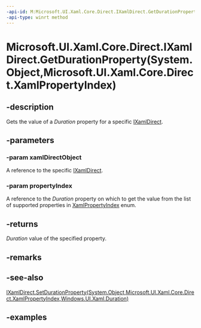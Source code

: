 ```yaml
---
-api-id: M:Microsoft.UI.Xaml.Core.Direct.IXamlDirect.GetDurationProperty(System.Object,Microsoft.UI.Xaml.Core.Direct.XamlPropertyIndex)
-api-type: winrt method
---
```


# Microsoft.UI.Xaml.Core.Direct.IXamlDirect.GetDurationProperty(System.Object,Microsoft.UI.Xaml.Core.Direct.XamlPropertyIndex)

<!--
public Windows.UI.Xaml.Duration GetDurationProperty (object xamlDirectObject, Microsoft.UI.Xaml.Core.Direct.XamlPropertyIndex propertyIndex);
-->

## -description

Gets the value of a _Duration_ property for a specific [IXamlDirect](ixamldirect.md).

## -parameters

### -param xamlDirectObject

A reference to the specific [IXamlDirect](ixamldirect.md).

### -param propertyIndex

A reference to the _Duration_ property on which to get the value from the list of supported properties in [XamlPropertyIndex](xamlpropertyindex.md) enum.

## -returns

_Duration_ value of the specified property.

## -remarks

## -see-also

[IXamlDirect.SetDurationProperty(System.Object,Microsoft.UI.Xaml.Core.Direct.XamlPropertyIndex,Windows.UI.Xaml.Duration)](ixamldirect_setdurationproperty_91933667.md)

## -examples

